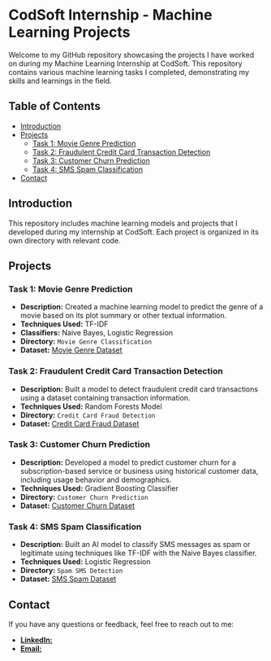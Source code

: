 # CodSoft Internship - Machine Learning Projects

Welcome to my GitHub repository showcasing the projects I have worked on during my Machine Learning Internship at CodSoft. This repository contains various machine learning tasks I completed, demonstrating my skills and learnings in the field.

## Table of Contents

- [Introduction](#introduction)
- [Projects](#projects)
  - [Task 1: Movie Genre Prediction](#task-1-movie-genre-prediction)
  - [Task 2: Fraudulent Credit Card Transaction Detection](#task-2-fraudulent-credit-card-transaction-detection)
  - [Task 3: Customer Churn Prediction](#task-3-customer-churn-prediction)
  - [Task 4: SMS Spam Classification](#task-4-sms-spam-classification)
- [Contact](#contact)
  
## Introduction

This repository includes machine learning models and projects that I developed during my internship at CodSoft. Each project is organized in its own directory with relevant code.

## Projects

### Task 1: Movie Genre Prediction

- **Description:** Created a machine learning model to predict the genre of a movie based on its plot summary or other textual information.
- **Techniques Used:** TF-IDF
- **Classifiers:** Naive Bayes, Logistic Regression
- **Directory:** `Movie Genre Classification`
- **Dataset:** [Movie Genre Dataset](https://www.kaggle.com/datasets/hijest/genre-classification-dataset-imdb)

### Task 2: Fraudulent Credit Card Transaction Detection

- **Description:** Built a model to detect fraudulent credit card transactions using a dataset containing transaction information.
- **Techniques Used:** Random Forests Model
- **Directory:** `Credit Card Fraud Detection`
- **Dataset:** [Credit Card Fraud Dataset](https://www.kaggle.com/datasets/kartik2112/fraud-detection)

### Task 3: Customer Churn Prediction

- **Description:** Developed a model to predict customer churn for a subscription-based service or business using historical customer data, including usage behavior and demographics.
- **Techniques Used:** Gradient Boosting Classifier
- **Directory:** `Customer Churn Prediction`
- **Dataset:** [Customer Churn Dataset](https://www.kaggle.com/datasets/shantanudhakadd/bank-customer-churn-prediction)

### Task 4: SMS Spam Classification

- **Description:** Built an AI model to classify SMS messages as spam or legitimate using techniques like TF-IDF with the Naive Bayes classifier.
- **Techniques Used:**  Logistic Regression
- **Directory:** `Spam SMS Detection`
- **Dataset:** [SMS Spam Dataset](https://www.kaggle.com/datasets/uciml/sms-spam-collection-dataset)

## Contact

If you have any questions or feedback, feel free to reach out to me:

- [**LinkedIn:**](https://www.linkedin.com/in/mohamed-hasan-faris/)
- [**Email:**](mailto:mohamedhasanfaris1@gmail.com)
